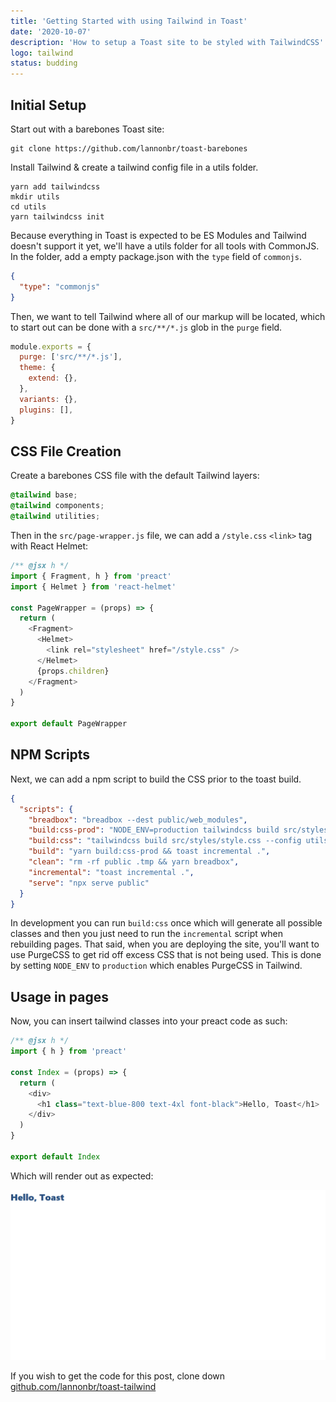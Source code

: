 ```yaml
---
title: 'Getting Started with using Tailwind in Toast'
date: '2020-10-07'
description: 'How to setup a Toast site to be styled with TailwindCSS'
logo: tailwind
status: budding
---
```


## Initial Setup

Start out with a barebones Toast site:

```
git clone https://github.com/lannonbr/toast-barebones
```

Install Tailwind & create a tailwind config file in a utils folder.

```
yarn add tailwindcss
mkdir utils
cd utils
yarn tailwindcss init
```

Because everything in Toast is expected to be ES Modules and Tailwind doesn't support it yet, we'll have a utils folder for all tools with CommonJS. In the folder, add a empty package.json with the `type` field of `commonjs`.

```json title=utils/package.json
{
  "type": "commonjs"
}
```

Then, we want to tell Tailwind where all of our markup will be located, which to start out can be done with a `src/**/*.js` glob in the `purge` field.

```js title=utils/tailwind.config.js highlight={2}
module.exports = {
  purge: ['src/**/*.js'],
  theme: {
    extend: {},
  },
  variants: {},
  plugins: [],
}
```

## CSS File Creation

Create a barebones CSS file with the default Tailwind layers:

```css title=src/styles/style.css
@tailwind base;
@tailwind components;
@tailwind utilities;
```

Then in the `src/page-wrapper.js` file, we can add a `/style.css` `<link>` tag with React Helmet:

```js title=src/page-wrapper.js highlight={8-10}
/** @jsx h */
import { Fragment, h } from 'preact'
import { Helmet } from 'react-helmet'

const PageWrapper = (props) => {
  return (
    <Fragment>
      <Helmet>
        <link rel="stylesheet" href="/style.css" />
      </Helmet>
      {props.children}
    </Fragment>
  )
}

export default PageWrapper
```

## NPM Scripts

Next, we can add a npm script to build the CSS prior to the toast build.

```json title=package.json highlight={4-6,8}
{
  "scripts": {
    "breadbox": "breadbox --dest public/web_modules",
    "build:css-prod": "NODE_ENV=production tailwindcss build src/styles/style.css --config utils/tailwind.config.js --output public/style.css",
    "build:css": "tailwindcss build src/styles/style.css --config utils/tailwind.config.js --output public/style.css",
    "build": "yarn build:css-prod && toast incremental .",
    "clean": "rm -rf public .tmp && yarn breadbox",
    "incremental": "toast incremental .",
    "serve": "npx serve public"
  }
}
```

In development you can run `build:css` once which will generate all possible classes and then you just need to run the `incremental` script when rebuilding pages. That said, when you are deploying the site, you'll want to use PurgeCSS to get rid off excess CSS that is not being used. This is done by setting `NODE_ENV` to `production` which enables PurgeCSS in Tailwind.

## Usage in pages

Now, you can insert tailwind classes into your preact code as such:

```js title=src/pages/index.js
/** @jsx h */
import { h } from 'preact'

const Index = (props) => {
  return (
    <div>
      <h1 class="text-blue-800 text-4xl font-black">Hello, Toast</h1>
    </div>
  )
}

export default Index
```

Which will render out as expected:

![Tailwind preview](./example.png)

If you wish to get the code for this post, clone down [github.com/lannonbr/toast-tailwind](https://github.com/lannonbr/toast-tailwind)
